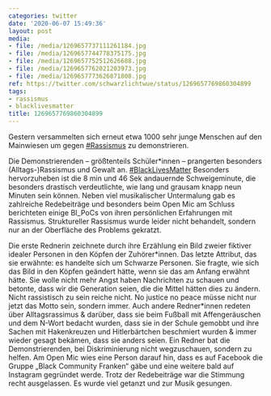 ```yaml
---
categories: twitter
date: '2020-06-07 15:49:36'
layout: post
media:
- file: /media/1269657737111261184.jpg
- file: /media/1269657744778375175.jpg
- file: /media/1269657752512626688.jpg
- file: /media/1269657762021203973.jpg
- file: /media/1269657773626871808.jpg
ref: https://twitter.com/schwarzlichtwue/status/1269657769860304899
tags:
- rassismus
- blacklivesmatter
title: 1269657769860304899
---
```

Gestern versammelten sich erneut etwa 1000 sehr junge Menschen auf den Mainwiesen um gegen [#Rassismus](/t/rassismus) zu demonstrieren. 

Die Demonstrierenden – größtenteils Schüler\*innen – prangerten besonders (Alltags-)Rassismus und Gewalt an. [#BlackLivesMatter](/t/blacklivesmatter) 
Besonders hervorzuheben ist die 8 min und 46 Sek andauernde Schweigeminute, die besonders drastisch verdeutlichte, wie lang und grausam knapp neun Minuten sein können. 
Neben viel musikalischer Untermalung gab es zahlreiche Redebeiträge und besonders beim Open Mic am Schluss berichteten einige BI_PoCs von ihren persönlichen Erfahrungen mit Rassismus.
Struktureller Rassismus wurde leider nicht behandelt, sondern nur an der Oberfläche des Problems gekratzt. 

Die erste Rednerin zeichnete durch ihre Erzählung ein Bild zweier fiktiver idealer Personen in den Köpfen der Zuhörer\*innen.
Das letzte Attribut, das sie erwähnte: es handelte sich um Schwarze Personen. Sie fragte, wie sich das Bild in den Köpfen geändert hätte, wenn sie das am Anfang erwähnt hätte.
Sie wolle nicht mehr Angst haben Nachrichten zu schauen und betonte, dass wir die Generation seien, die die Mittel hätten dies zu ändern. Nicht rassistisch zu sein reiche nicht. No justice no peace müsse nicht nur jetzt das Motto sein, sondern immer.
Auch andere Redner\*innen redeten über Alltagsrassimus &amp; darüber, dass sie beim Fußball mit Affengeräuschen und dem N-Wort bedacht wurden, dass sie in der Schule gemobbt und ihre Sachen mit Hakenkreuzen und Hitlerbärtchen beschmiert wurden &amp; immer wieder gesagt bekämen, dass sie anders seien. Ein Redner bat die Demonstrierenden, bei Diskriminierung nicht wegzuschauen, sondern zu helfen. Am Open Mic wies eine Person darauf hin, dass es auf Facebook die Gruppe „Black Community Franken“ gäbe und eine weitere bald auf Instagram gegründet werde.
Trotz der Redebeiträge war die Stimmung recht ausgelassen. Es wurde viel getanzt und zur Musik gesungen.